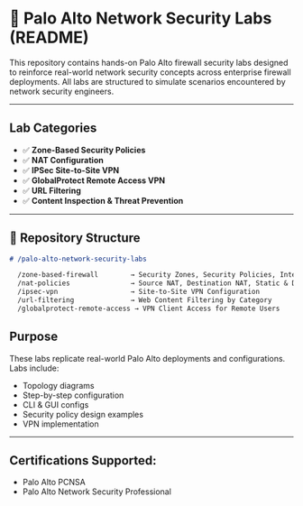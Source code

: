 # 📂 **Palo Alto Network Security Labs (README)**

This repository contains hands-on Palo Alto firewall security labs designed to reinforce
real-world network security concepts across enterprise firewall deployments.
All labs are structured to simulate scenarios encountered by network security engineers.

---

## Lab Categories

- ✅ **Zone-Based Security Policies**
- ✅ **NAT Configuration**
- ✅ **IPSec Site-to-Site VPN**
- ✅ **GlobalProtect Remote Access VPN**
- ✅ **URL Filtering**
- ✅ **Content Inspection & Threat Prevention**
  
---

## 📂 Repository Structure

```markdown
# /palo-alto-network-security-labs

  /zone-based-firewall        → Security Zones, Security Policies, Interzone Traffic Control
  /nat-policies               → Source NAT, Destination NAT, Static & Dynamic NAT
  /ipsec-vpn                  → Site-to-Site VPN Configuration
  /url-filtering              → Web Content Filtering by Category
  /globalprotect-remote-access → VPN Client Access for Remote Users
```
## Purpose

These labs replicate real-world Palo Alto deployments and configurations. Labs include:

- Topology diagrams
- Step-by-step configuration
- CLI & GUI configs
- Security policy design examples
- VPN implementation

---

## Certifications Supported:

- Palo Alto PCNSA
- Palo Alto Network Security Professional

